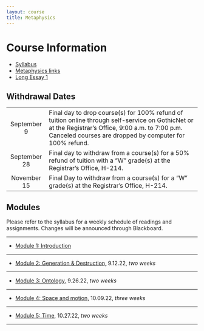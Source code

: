 ```yaml
---
layout: course
title: Metaphysics
---
```


# Course Information

+ [Syllabus](Syllabus.pdf)
+ [Metaphysics links](https://pegasus.cc.ucf.edu/~janzb/metaphysics/)
+ [Long Essay 1](long1)


## Withdrawal Dates

|         |     | 
| :-------------: | ------------- | 
| September 9 | Final day to drop course(s) for 100% refund of tuition online through self-service on GothicNet or at the Registrar’s Office, 9:00 a.m. to 7:00 p.m. Canceled courses are dropped by computer for 100% refund. |
| September 28 | Final day to withdraw from a course(s) for a 50% refund of tuition with a “W” grade(s) at the Registrar’s Office, H-214. |
| November 15  | Final Day to withdraw from a course(s) for a “W” grade(s) at the Registrar’s Office, H-214.|

## Modules

Please refer to the syllabus for a weekly schedule of readings and assignments. Changes will be announced through Blackboard. 

---
+ [Module 1: Introduction](introduction) 

---

+ [Module 2: Generation & Destruction,](parmenides) 9.12.22, *two weeks*

---

+ [Module 3: Ontology,](ontology) 9.26.22, *two weeks* 

---

+ [Module 4: Space and motion,](space) 10.09.22, *three weeks* 
---

+ [Module 5: Time,](time) 10.27.22, *two weeks* 
---

